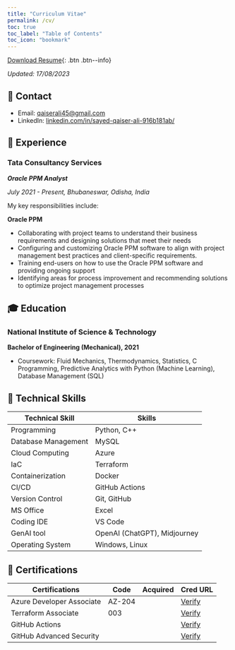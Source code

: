 ```yaml
---
title: "Curriculum Vitae"
permalink: /cv/
toc: true
toc_label: "Table of Contents"
toc_icon: "bookmark"
---
```

[Download Resume](https://sqali.github.io/files/Sayed-Qaiser-Ali-Resume-DS.pdf){: .btn .btn--info}

*Updated: 17/08/2023*

## 📧 Contact
- Email: [qaiserali45@gmail.com]()
- LinkedIn: [linkedin.com/in/sayed-qaiser-ali-916b181ab/](https://www.linkedin.com/in/sqali/)

## 💼 Experience
### Tata Consultancy Services
***Oracle PPM Analyst***

*July 2021 - Present, Bhubaneswar, Odisha, India*

My key responsibilities include:

**Oracle PPM**

-	Collaborating with project teams to understand their business
requirements and designing solutions that meet their needs
-	Configuring and customizing Oracle PPM software to align
with project management best practices and client-specific requirements.
-	Training end-users on how to use the Oracle PPM software
and providing ongoing support
- Identifying areas for process improvement and
recommending solutions to optimize project management processes


## 🎓 Education
### National Institute of Science & Technology
**Bachelor of Engineering (Mechanical), 2021**
- Coursework: Fluid Mechanics, Thermodynamics, Statistics, C Programming, Predictive Analytics with Python (Machine Learning), Database Management (SQL)


<!--## 📝 Projects and Articles
I frequently publish articles to discuss recent research in Natural Language Processing and open-source projects applying state-of-the-art AI technologies. Please visit my [blog](https://sqali.github.io/posts/) and [portfolio](https://sqali.github.io/portfolio/) for more details.-->

<h2>🤖 Technical Skills</h2>
<table>
    <thead>
        <tr>
            <th>Technical Skill</th>
            <th>Skills</th>
        </tr>
    </thead>
    <tbody>
        <tr>
            <td>Programming</td>
            <td>Python, C++</td>
        </tr>
        <tr>
            <td>Database Management</td>
            <td>MySQL</td>
        </tr>
        <tr>
            <td>Cloud Computing</td>
            <td>Azure</td>
        </tr>
        <tr>
            <td>IaC</td>
            <td>Terraform</td>
        </tr>
        <tr>
            <td>Containerization</td>
            <td>Docker</td>
        </tr>
        <tr>
            <td>CI/CD</td>
            <td>GitHub Actions</td>
        </tr>
        <tr>
            <td>Version Control</td>
            <td>Git, GitHub</td>
        </tr>
        <tr>
            <td>MS Office</td>
            <td>Excel</td>
        </tr>
        <tr>
            <td>Coding IDE</td>
            <td>VS Code</td>
        </tr>
        <tr>
            <td>GenAI tool</td>
            <td>OpenAI (ChatGPT), Midjourney</td>
        </tr>
        <tr>
            <td>Operating System</td>
            <td>Windows, Linux</td>
        </tr>
    </tbody>
</table>

<h2>📜 Certifications</h2>
<table>
    <thead>
        <tr>
            <th>Certifications</th>
            <th>Code</th>
            <th>Acquired</th>
            <th>Cred URL</th>
        </tr>
    </thead>
    <tbody>
        <!--<tr>
            <td>Oracle Cloud Infrastructure Architect Associate</td>
            <td>1Z0-1072-23</td>
            <td>&#x2705;</td>
            <td><a href="https://catalog-education.oracle.com/pls/certview/sharebadge?id=0806C2C0204969B31945998A5208A6EF75CD46C6C59493F8F1CF5401C407F306">Verify</a></td>
        </tr>
        <tr>
            <td>Oracle Cloud Infrastructure Data Science Professional</td>
            <td>1Z0-1110-23</td>
            <td>&#x2705;</td>
            <td><a href="https://catalog-education.oracle.com/pls/certview/sharebadge?id=69B0E79DF74022BF351689E761359479683CEA603B519F822D4C9A2456223099">Verify</a></td>
        </tr>
        -->
        <tr>
            <td>Azure Developer Associate</td>
            <td>AZ-204</td>
            <td></td>
            <td><a href="#">Verify</a></td>
        </tr>
        <tr>
            <td>Terraform Associate</td>
            <td>003</td>
            <td></td>
            <td><a href="#">Verify</a></td>
        </tr>
        <tr>
            <td>GitHub Actions</td>
            <td></td>
            <td></td>
            <td><a href="#">Verify</a></td>
        </tr>
        <tr>
            <td>GitHub Advanced Security</td>
            <td></td>
            <td></td>
            <td><a href="#">Verify</a></td>
        </tr>
    </tbody>
</table>